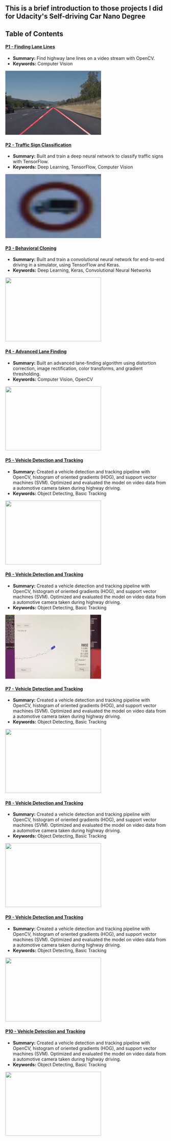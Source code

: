 

This is a brief introduction to those projects I did for Udacity's Self-driving Car Nano Degree
--- 
## Table of Contents

#### [P1 - Finding Lane Lines](project1_FindLaneLines)
 - **Summary:** Find highway lane lines on a video stream with OpenCV. 
 - **Keywords:** Computer Vision
 
<img src="https://github.com/placeforyiming/Udacity-SelfDrivingCar-Nanodegree/blob/master/IntroGifforALL/project1.gif" width="300" height="200" />

#### [P2 - Traffic Sign Classification](project2_TrafficSignClassification)
 - **Summary:** Built and train a deep neural network to classify traffic signs with TensorFlow. 
 - **Keywords:** Deep Learning, TensorFlow, Computer Vision
 
<img src="https://github.com/placeforyiming/Udacity-SelfDrivingCar-Nanodegree/blob/master/IntroGifforALL/project2.gif" width="300" height="200" />

#### [P3 - Behavioral Cloning](project3_BehavioralCloning)
 - **Summary:** Built and train a convolutional neural network for end-to-end driving in a simulator, using TensorFlow and Keras. 
 - **Keywords:** Deep Learning, Keras, Convolutional Neural Networks
 
<img src="https://github.com/placeforyiming/Udacity-SelfDrivingCar-Nanodegree/blob/master/IntroGifforALL/project3.gif" width="300" height="200" />

#### [P4 - Advanced Lane Finding](project4_AdvancedLaneFinding)
 - **Summary:** Built an advanced lane-finding algorithm using distortion correction, image rectification, color transforms, and gradient thresholding. 
 - **Keywords:** Computer Vision, OpenCV
 
<img src="https://github.com/placeforyiming/Udacity-SelfDrivingCar-Nanodegree/blob/master/IntroGifforALL/project4.gif" width="300" height="200" /> 

#### [P5 - Vehicle Detection and Tracking](project5_VehicleDetectionandTracking)
 - **Summary:** Created a vehicle detection and tracking pipeline with OpenCV, histogram of oriented gradients (HOG), and support vector machines (SVM). Optimized and evaluated the model on video data from a automotive camera taken during highway driving.
 -  **Keywords:** Object Detecting, Basic Tracking

<img src="https://github.com/placeforyiming/Udacity-SelfDrivingCar-Nanodegree/blob/master/IntroGifforALL/project5.gif" width="300" height="200" />

#### [P6 - Vehicle Detection and Tracking](project5_VehicleDetectionandTracking)
 - **Summary:** Created a vehicle detection and tracking pipeline with OpenCV, histogram of oriented gradients (HOG), and support vector machines (SVM). Optimized and evaluated the model on video data from a automotive camera taken during highway driving.
 -  **Keywords:** Object Detecting, Basic Tracking

<img src="https://github.com/placeforyiming/Udacity-SelfDrivingCar-Nanodegree/blob/master/IntroGifforALL/project6.gif" width="300" height="200" />

#### [P7 - Vehicle Detection and Tracking](project5_VehicleDetectionandTracking)
 - **Summary:** Created a vehicle detection and tracking pipeline with OpenCV, histogram of oriented gradients (HOG), and support vector machines (SVM). Optimized and evaluated the model on video data from a automotive camera taken during highway driving.
 -  **Keywords:** Object Detecting, Basic Tracking

<img src="https://github.com/placeforyiming/Udacity-SelfDrivingCar-Nanodegree/blob/master/IntroGifforALL/project7.gif" width="300" height="200" />

#### [P8 - Vehicle Detection and Tracking](project5_VehicleDetectionandTracking)
 - **Summary:** Created a vehicle detection and tracking pipeline with OpenCV, histogram of oriented gradients (HOG), and support vector machines (SVM). Optimized and evaluated the model on video data from a automotive camera taken during highway driving.
 -  **Keywords:** Object Detecting, Basic Tracking

<img src="https://github.com/placeforyiming/Udacity-SelfDrivingCar-Nanodegree/blob/master/IntroGifforALL/project8.gif" width="300" height="200" />

#### [P9 - Vehicle Detection and Tracking](project5_VehicleDetectionandTracking)
 - **Summary:** Created a vehicle detection and tracking pipeline with OpenCV, histogram of oriented gradients (HOG), and support vector machines (SVM). Optimized and evaluated the model on video data from a automotive camera taken during highway driving.
 -  **Keywords:** Object Detecting, Basic Tracking

<img src="https://github.com/placeforyiming/Udacity-SelfDrivingCar-Nanodegree/blob/master/IntroGifforALL/project9.gif" width="300" height="200" />

#### [P10 - Vehicle Detection and Tracking](project5_VehicleDetectionandTracking)
 - **Summary:** Created a vehicle detection and tracking pipeline with OpenCV, histogram of oriented gradients (HOG), and support vector machines (SVM). Optimized and evaluated the model on video data from a automotive camera taken during highway driving.
 -  **Keywords:** Object Detecting, Basic Tracking

<img src="https://github.com/placeforyiming/Udacity-SelfDrivingCar-Nanodegree/blob/master/IntroGifforALL/project10.gif" width="300" height="200" />
